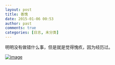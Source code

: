 ```yaml
---
layout: post
title: 善愧
date: 2015-01-06 00:53
author: past
comments: true
categories: [日志, 未分类]
---
```

明明没有做错什么事，但是就是觉得愧疚，因为经历过。

<a href="http://riddle.jd-app.com/jae/uploads/2015/01/wpid-screenshot_2015-01-05-23-38-07.png"><img title="Screenshot_2015-01-05-23-38-07.png" class="alignnone size-full"  alt="image" src="http://riddle.jd-app.com/jae/uploads/2015/01/wpid-screenshot_2015-01-05-23-38-07.png" /></a>
